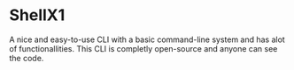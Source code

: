 # ShellX1

A nice and easy-to-use CLI with a basic command-line system and has alot of functionallities.
This CLI is completly open-source and anyone can see the code.
